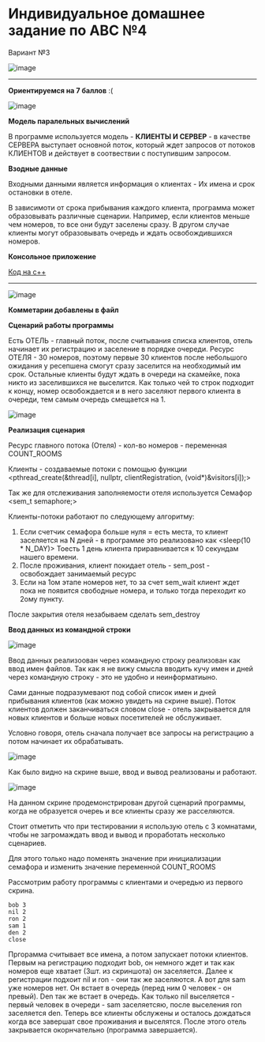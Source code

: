 # Индивидуальное домашнее задание по АВС №4

Вариант №3

![image](https://user-images.githubusercontent.com/96993075/207099502-e18b81ba-91e5-4bec-9401-a990b5ac0344.png)

---

**Ориентируемся на 7 баллов** :(

![image](https://user-images.githubusercontent.com/96993075/207099816-dab7af12-fe4b-4727-824c-f0ba5a538f42.png)


**Модель паралельных вычислений**

В программе используется модель - **КЛИЕНТЫ И СЕРВЕР** - в качестве СЕРВЕРА выступает основной поток, который ждет запросов от потоков КЛИЕНТОВ и действует в соотвествии с поступившим запросом.

**Взодные данные** 

Входными данными является информация о клиентах - Их имена и срок остановки в отеле.

В зависимоти от срока прибывания каждого клиента, программа может образовывать различные сценарии. Например, если клиентов меньше чем номеров, то все они будут заселены сразу. В другом случае клиенты могут образовывать очередь и ждать освобождившихся номеров.

**Консольное приложение**

[Код на с++](/1.cpp)


---

![image](https://user-images.githubusercontent.com/96993075/207103930-dd9d3519-0517-4919-985f-89ef9a0d0050.png)

**Комметарии добавлены в файл**

**Сценарий работы программы**

Есть ОТЕЛЬ - главный поток, после считывания списка клиентов, отель начинает их регистрацию и заселение в порядке очереди. Ресурс ОТЕЛЯ - 30 номеров, поэтому первые 30 клиентов после небольшого ожидания у ресепшена смогут сразу заселится на необходимый им срок. Остальные клиенты будут ждать в очереди на скамейке, пока никто из заселившихся не выселится. Как только чей то строк подходит к концу, номер освобождается и в него заселяют первого клиента в очереди, тем самым очередь смещается на 1.


![image](https://user-images.githubusercontent.com/96993075/207106037-829f6744-d31c-4382-b118-786ba4154839.png)

**Реализация сценария**

Ресурс главного потока (Отеля) - кол-во номеров - переменная COUNT_ROOMS

Клиенты - создаваемые потоки с помощью функции <pthread_create(&thread[i], nullptr, clientRegistration, (void*)&visitors[i]);>

Так же для отслеживания заполняемости отеля используется Семафор <sem_t semaphore;>

Клиенты-потоки работают по следующему алгоритму:

1. Если счетчик семафора больше нуля = есть места, то клиент заселяется на N дней - в программе это реализовано как <sleep(10 * N_DAY)> Тоесть 1 день клиента приравнивается к 10 секундам нашего времени. 
2. После проживания, клиент покидает отель - sem_post - освобождает занимаемый ресурс
3. Если на 1ом этапе номеров нет, то за счет sem_wait клиент ждет пока не появится свободные номера, и только тогда переходит ко 2ому пункту. 

После закрытия отеля незабываем сделать sem_destroy

**Ввод данных из командной строки** 

![image](https://user-images.githubusercontent.com/96993075/207108884-d83431c8-d9c1-40a5-9588-78ee2015a771.png)

Ввод данных реализоован через командную строку реализован как ввод имен файлов. Так как я не вижу смысла вводить кучу имен и дней через командную строку - это не удобно и неинформатиыно. 

Сами данные подразумевают под собой список имен и дней прибывания клиентов (как можно увидеть на скрине выше). Поток клиентов должен заканчиваться словом close - отель закрывается для новых клиентов и больше новых посетителей не обслуживает.

Условно говоря, отель сначала получает все запросы на регистрацию а потом начинает их обрабатывать.

![image](https://user-images.githubusercontent.com/96993075/207110524-0ab11606-565a-4309-826b-825ee5292bd9.png)

Как было видно на скрине выше, ввод и вывод реализованы и работают.

![image](https://user-images.githubusercontent.com/96993075/207111396-334b79dd-0e45-4a1e-8409-f34459bdb50f.png)

На данном скрине продемонстрирован другой сценарий программы, когда не образуется очереь и все клиенты сразу же расселяются.

Стоит отметить что при тестировании я использую отель с 3 комнатами, чтобы не загромаждать ввод и вывод и проработать несколько сценариев.

Для этого только надо поменять значение при инициализации семафора и изменить значение переменной COUNT_ROOMS

Рассмотрим работу программы с клиентами и очередью из первого скрина.

    bob 3
    nil 2
    ron 2
    sam 1
    den 2
    close
  
Пргорамма считывает все имена, а потом запускает потоки клиентов. Первым на регистрацию подходит bob, он немного ждет и так как номеров еще хватает (3шт. из скриншота) он заселяется. Далее к регистрации подхоит nil и ron - они так же заселяются. А вот для sam уже номеров нет. Он встает в очередь (перед ним 0 человек - он превый). Den так же встает в очередь. Как только nil выселяется - первый человек в очереди - sam заселяетсяю, после выселения ron заселяется den. Теперь все клиенты обслужены и осталось дождаться когда все завершат свое проживания и выселятся. После этого отель закрывается окорнчательно (программа завершается). 
    



